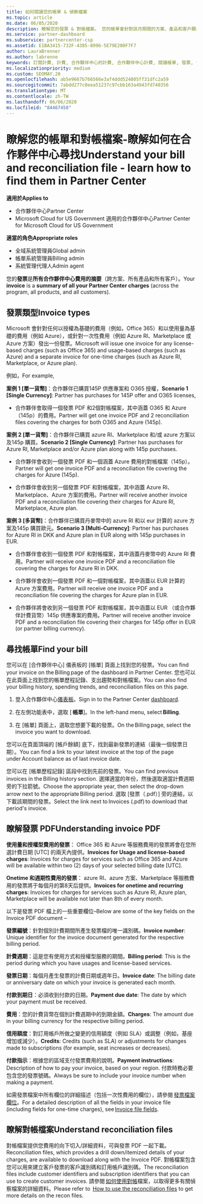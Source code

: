 ```yaml
---
title: 如何閱讀您的帳單 & 偵察檔案
ms.topic: article
ms.date: 06/05/2020
description: 瞭解您的發票 & 對帳檔案。 您的帳單會針對該月期間的方案、產品和客戶顯示合作夥伴中心的費用。
ms.service: partner-dashboard
ms.subservice: partnercenter-csp
ms.assetid: E1BA3415-732F-4385-8996-5E79E200F7F7
author: LauraBrenner
ms.author: labrenne
keywords: 訂閱計費, 計費, 合作夥伴中心的計費, 合作夥伴中心計費, 閱讀帳單, 發票, 合作夥伴中心發票, CSP 發票, 我的帳單在哪裡？
ms.localizationpriority: medium
ms.custom: SEOMAY.20
ms.openlocfilehash: ab5e9667b766566e3af4ddd524805ff31dfc2a59
ms.sourcegitcommit: 7abdd277c0eea51237c97cbb163a4943fd740356
ms.translationtype: MT
ms.contentlocale: zh-TW
ms.lasthandoff: 06/06/2020
ms.locfileid: "84467458"
---
```

# <a name="understand-your-bill-and-reconciliation-file---learn-how-to-find-them-in-partner-center"></a><span data-ttu-id="0f55e-105">瞭解您的帳單和對帳檔案-瞭解如何在合作夥伴中心尋找</span><span class="sxs-lookup"><span data-stu-id="0f55e-105">Understand your bill and reconciliation file - learn how to find them in Partner Center</span></span>

<span data-ttu-id="0f55e-106">**適用於**</span><span class="sxs-lookup"><span data-stu-id="0f55e-106">**Applies to**</span></span>

- <span data-ttu-id="0f55e-107">合作夥伴中心</span><span class="sxs-lookup"><span data-stu-id="0f55e-107">Partner Center</span></span>
- <span data-ttu-id="0f55e-108">Microsoft Cloud for US Government 適用的合作夥伴中心</span><span class="sxs-lookup"><span data-stu-id="0f55e-108">Partner Center for Microsoft Cloud for US Government</span></span>

<span data-ttu-id="0f55e-109">**適當的角色**</span><span class="sxs-lookup"><span data-stu-id="0f55e-109">**Appropriate roles**</span></span>

- <span data-ttu-id="0f55e-110">全域系統管理員</span><span class="sxs-lookup"><span data-stu-id="0f55e-110">Global admin</span></span>
- <span data-ttu-id="0f55e-111">帳單系統管理員</span><span class="sxs-lookup"><span data-stu-id="0f55e-111">Billing admin</span></span>
- <span data-ttu-id="0f55e-112">系統管理代理人</span><span class="sxs-lookup"><span data-stu-id="0f55e-112">Admin agent</span></span>


<span data-ttu-id="0f55e-113">您的**發票**是**所有合作夥伴中心費用的摘要**（跨方案、所有產品和所有客戶）。</span><span class="sxs-lookup"><span data-stu-id="0f55e-113">Your **invoice** is a **summary of all your Partner Center charges** (across the program, all products, and all customers).</span></span> 

## <a name="invoice-types"></a><span data-ttu-id="0f55e-114">發票類型</span><span class="sxs-lookup"><span data-stu-id="0f55e-114">Invoice types</span></span>

<span data-ttu-id="0f55e-115">Microsoft 會針對任何以授權為基礎的費用（例如，Office 365）和以使用量為基礎的費用（例如 Azure），或針對一次性費用（例如 Azure RI、Marketplace 或 Azure 方案）發出一份發票。</span><span class="sxs-lookup"><span data-stu-id="0f55e-115">Microsoft will issue one invoice for any license-based charges (such as Office 365) and usage-based charges (such as Azure) and a separate invoice for one-time charges (such as Azure RI, Marketplace, or Azure plan).</span></span>

<span data-ttu-id="0f55e-116">例如，</span><span class="sxs-lookup"><span data-stu-id="0f55e-116">For example,</span></span>  

<span data-ttu-id="0f55e-117">**案例 1 [單一貨幣]**：合作夥伴已購買145P 供應專案和 O365 授權，</span><span class="sxs-lookup"><span data-stu-id="0f55e-117">**Scenario 1 [Single Currency]**: Partner has purchases for 145P offer and O365 licenses,</span></span>  

- <span data-ttu-id="0f55e-118">合作夥伴會取得一個發票 PDF 和2個對帳檔案，其中涵蓋 O365 和 Azure （145p）的費用。</span><span class="sxs-lookup"><span data-stu-id="0f55e-118">Partner will get one invoice PDF and 2 reconciliation files covering the charges for both O365 and Azure (145p).</span></span>  

<span data-ttu-id="0f55e-119">**案例 2 [單一貨幣]**：合作夥伴已購買 azure RI、Marketplace 和/或 azure 方案以及145p 購買。</span><span class="sxs-lookup"><span data-stu-id="0f55e-119">**Scenario 2 [Single Currency]**: Partner has purchases for Azure RI, Marketplace and/or Azure plan along with 145p purchases.</span></span>

- <span data-ttu-id="0f55e-120">合作夥伴會收到一個發票 PDF 和一個涵蓋 Azure 費用的對帳檔案（145p）。</span><span class="sxs-lookup"><span data-stu-id="0f55e-120">Partner will get one invoice PDF and a reconciliation file covering the charges for Azure (145p).</span></span> 

- <span data-ttu-id="0f55e-121">合作夥伴會收到另一個發票 PDF 和對帳檔案，其中涵蓋 Azure RI、Marketplace、Azure 方案的費用。</span><span class="sxs-lookup"><span data-stu-id="0f55e-121">Partner will receive another invoice PDF and a reconciliation file covering their charges for Azure RI, Marketplace, Azure plan.</span></span> 

<span data-ttu-id="0f55e-122">**案例 3 [多貨幣]**：合作夥伴已購買丹麥幣中的 azure RI 和以 eur 計算的 azure 方案及145p 購買歐元。</span><span class="sxs-lookup"><span data-stu-id="0f55e-122">**Scenario 3 [Multi-Currency]**: Partner has purchases for Azure RI in DKK and Azure plan in EUR along with 145p purchases in EUR.</span></span>

- <span data-ttu-id="0f55e-123">合作夥伴會收到一個發票 PDF 和對帳檔案，其中涵蓋丹麥幣中的 Azure RI 費用。</span><span class="sxs-lookup"><span data-stu-id="0f55e-123">Partner will receive one invoice PDF and a reconciliation file covering the charges for Azure RI in DKK.</span></span> 

- <span data-ttu-id="0f55e-124">合作夥伴會收到一個發票 PDF 和一個對帳檔案，其中涵蓋以 EUR 計算的 Azure 方案費用。</span><span class="sxs-lookup"><span data-stu-id="0f55e-124">Partner will receive one invoice PDF and a reconciliation file covering the charges for Azure plan in EUR.</span></span> 

- <span data-ttu-id="0f55e-125">合作夥伴將會收到另一個發票 PDF 和對帳檔案，其中涵蓋以 EUR （或合作夥伴計費貨幣）145p 供應專案的費用。</span><span class="sxs-lookup"><span data-stu-id="0f55e-125">Partner will receive another invoice PDF and a reconciliation file covering their charges for 145p offer in EUR (or partner billing currency).</span></span> 

## <a name="find-your-bill"></a><span data-ttu-id="0f55e-126">尋找帳單</span><span class="sxs-lookup"><span data-stu-id="0f55e-126">Find your bill</span></span> 

<span data-ttu-id="0f55e-127">您可以在 [合作夥伴中心] 儀表板的 [帳單] 頁面上找到您的發票。</span><span class="sxs-lookup"><span data-stu-id="0f55e-127">You can find your invoice on the Billing page of the dashboard in Partner Center.</span></span> <span data-ttu-id="0f55e-128">您也可以在此頁面上找到您的帳單歷程記錄、支出趨勢和對帳檔案。</span><span class="sxs-lookup"><span data-stu-id="0f55e-128">You can also find your billing history, spending trends, and reconciliation files on this page.</span></span> 

1. <span data-ttu-id="0f55e-129">登入合作夥伴中心[儀表板](https://partner.microsoft.com/dashboard/home)。</span><span class="sxs-lookup"><span data-stu-id="0f55e-129">Sign in to the Partner Center [dashboard](https://partner.microsoft.com/dashboard/home).</span></span> 

2. <span data-ttu-id="0f55e-130">在左側功能表中，選取 [ **帳單**]。</span><span class="sxs-lookup"><span data-stu-id="0f55e-130">In the left-hand menu, select **Billing**.</span></span> 

3. <span data-ttu-id="0f55e-131">在 [帳單] 頁面上，選取您想要下載的發票。</span><span class="sxs-lookup"><span data-stu-id="0f55e-131">On the Billing page, select the invoice you want to download.</span></span> 

<span data-ttu-id="0f55e-132">您可以在頁面頂端的 [帳戶餘額] 底下，找到最新發票的連結（最後一個發票日期）。</span><span class="sxs-lookup"><span data-stu-id="0f55e-132">You can find a link to your latest invoice at the top of the page under Account balance as of last invoice date.</span></span> 

<span data-ttu-id="0f55e-133">您可以在 [帳單歷程記錄] 區段中找到先前的發票。</span><span class="sxs-lookup"><span data-stu-id="0f55e-133">You can find previous invoices in the Billing history section.</span></span> <span data-ttu-id="0f55e-134">選擇適當的年份，然後選取適當計費週期旁的下拉箭號。</span><span class="sxs-lookup"><span data-stu-id="0f55e-134">Choose the appropriate year, then select the drop-down arrow next to the appropriate Billing period.</span></span> <span data-ttu-id="0f55e-135">選取 [發票（.pdf）] 旁的連結，以下載該期間的發票。</span><span class="sxs-lookup"><span data-stu-id="0f55e-135">Select the link next to Invoices (.pdf) to download that period's invoice.</span></span> 

## <a name="understanding-invoice-pdf"></a><span data-ttu-id="0f55e-136">瞭解發票 PDF</span><span class="sxs-lookup"><span data-stu-id="0f55e-136">Understanding invoice PDF</span></span> 

<span data-ttu-id="0f55e-137">**使用量和授權型費用的發票**： Office 365 和 Azure 等服務費用的發票將會在您所選計費日期 [UTC] 的兩天內提供。</span><span class="sxs-lookup"><span data-stu-id="0f55e-137">**Invoices for Usage and license-based charges**: Invoices for charges for services such as Office 365 and Azure will be available within two (2) days of your selected billing date [UTC].</span></span>  

<span data-ttu-id="0f55e-138">**Onetime 和週期性費用的發票**： azure RI、azure 方案、Marketplace 等服務費用的發票將于每個月的第8天后提供。</span><span class="sxs-lookup"><span data-stu-id="0f55e-138">**Invoices for onetime and recurring charges**: Invoices for charges for services such as Azure RI, Azure plan, Marketplace will be available not later than 8th of every month.</span></span>  

<span data-ttu-id="0f55e-139">以下是發票 PDF 檔上的一些重要欄位–</span><span class="sxs-lookup"><span data-stu-id="0f55e-139">Below are some of the key fields on the Invoice PDF document –</span></span>

<span data-ttu-id="0f55e-140">**發票編號**：針對個別計費期間所產生發票檔的唯一識別碼。</span><span class="sxs-lookup"><span data-stu-id="0f55e-140">**Invoice number**: Unique identifier for the invoice document generated for the respective billing period.</span></span> 

<span data-ttu-id="0f55e-141">**計費週期**：這是您有使用方式和授權型服務的期間。</span><span class="sxs-lookup"><span data-stu-id="0f55e-141">**Billing period**: This is the period during which you have usages and license-based services.</span></span> 

<span data-ttu-id="0f55e-142">**發票日期**：每個月產生發票的計費日期或週年日。</span><span class="sxs-lookup"><span data-stu-id="0f55e-142">**Invoice date**: The billing date or anniversary date on which your invoice is generated each month.</span></span> 

<span data-ttu-id="0f55e-143">**付款到期日**：必須收到付款的日期。</span><span class="sxs-lookup"><span data-stu-id="0f55e-143">**Payment due date**: The date by which your payment must be received.</span></span> 

<span data-ttu-id="0f55e-144">**費用**：您的計費貨幣在個別計費週期中的到期金額。</span><span class="sxs-lookup"><span data-stu-id="0f55e-144">**Charges**: The amount due in your billing currency for the respective billing period.</span></span> 

<span data-ttu-id="0f55e-145">**信用額度**：對訂用帳戶所做之變更的信用額度（例如 SLA）或調整（例如，基座增加或減少）。</span><span class="sxs-lookup"><span data-stu-id="0f55e-145">**Credits**: Credits (such as SLA) or adjustments for changes made to subscriptions (for example, seat increases or decreases).</span></span> 

<span data-ttu-id="0f55e-146">**付款指示**：根據您的區域支付發票費用的說明。</span><span class="sxs-lookup"><span data-stu-id="0f55e-146">**Payment instructions**: Description of how to pay your invoice, based on your region.</span></span> <span data-ttu-id="0f55e-147">付款時務必要包含您的發票號碼。</span><span class="sxs-lookup"><span data-stu-id="0f55e-147">Always be sure to include your invoice number when making a payment.</span></span> 

<span data-ttu-id="0f55e-148">如需發票檔案中所有欄位的詳細描述（包括一次性費用的欄位），請參閱 [發票檔案欄位](invoice-file.md)。</span><span class="sxs-lookup"><span data-stu-id="0f55e-148">For a detailed description of all the fields in your invoice file (including fields for one-time charges), see [Invoice file fields](invoice-file.md).</span></span> 

## <a name="understand-reconciliation-files"></a><span data-ttu-id="0f55e-149">瞭解對帳檔案</span><span class="sxs-lookup"><span data-stu-id="0f55e-149">Understand reconciliation files</span></span>

 <span data-ttu-id="0f55e-150">對帳檔案提供您費用的向下切入/詳細資料，可與發票 PDF 一起下載。</span><span class="sxs-lookup"><span data-stu-id="0f55e-150">Reconciliation files, which provides a drill down/itemized details of your charges, are available to download along with the Invoice PDF.</span></span> <span data-ttu-id="0f55e-151">對帳檔案包含您可以用來建立客戶發票的客戶識別碼和訂用帳戶識別碼。</span><span class="sxs-lookup"><span data-stu-id="0f55e-151">The reconciliation files include customer identifiers and subscription identifiers that you can use to create customer invoices.</span></span> <span data-ttu-id="0f55e-152">請參閱 [如何使用對帳](use-the-reconciliation-files.md)檔案，以取得更多有關偵察檔案的詳細資料。</span><span class="sxs-lookup"><span data-stu-id="0f55e-152">Please refer to  [How to use the reconciliation files](use-the-reconciliation-files.md) to get more details on the recon files.</span></span> 
